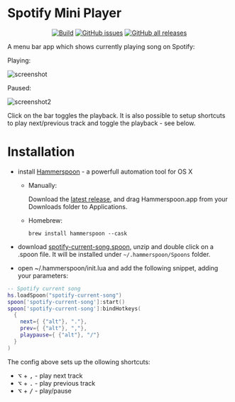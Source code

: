 # Spotify Mini Player

<p align="center">
  <a href="https://github.com/fork-my-spoons/spotify-now-playing.spoon/actions">
    <img alt="Build" src="https://github.com/fork-my-spoons/spotify-now-playing.spoon/workflows/release/badge.svg"/></a>
  <a href="https://github.com/fork-my-spoons/spotify-now-playing.spoon/issues">
    <img alt="GitHub issues" src="https://img.shields.io/github/issues/fork-my-spoons/spotify-now-playing.spoon"/></a>
  <a href="https://github.com/fork-my-spoons/spotify-now-playing.spoon/releases">
    <img alt="GitHub all releases" src="https://img.shields.io/github/downloads/fork-my-spoons/spotify-now-playing.spoon/total"/></a>
</p>

A menu bar app which shows currently playing song on Spotify:

Playing: 

<img alt="screenshot" src="https://github.com/fork-my-spoons/spotify-current-song.spoon/raw/main/screenshots/screenshot.png">

Paused:

<img alt="screenshot2" src="https://github.com/fork-my-spoons/spotify-current-song.spoon/raw/main/screenshots/screenshot2.png">

Click on the bar toggles the playback. It is also possible to setup shortcuts to play next/previous track and toggle the playback - see below.

# Installation

 - install [Hammerspoon](http://www.hammerspoon.org/) - a powerfull automation tool for OS X
   - Manually:

      Download the [latest release](), and drag Hammerspoon.app from your Downloads folder to Applications.
   - Homebrew:

      ```brew install hammerspoon --cask```

 - download [spotify-current-song.spoon](https://github.com/fork-my-spoons/spotify-now-playing.spoon/releases/latest/download/spotify-now-playing.spoon.zip), unzip and double click on a .spoon file. It will be installed under `~/.hammerspoon/Spoons` folder.
 
 - open ~/.hammerspoon/init.lua and add the following snippet, adding your parameters:

```lua
-- Spotify current song
hs.loadSpoon("spotify-current-song")
spoon['spotify-current-song']:start()
spoon['spotify-current-song']:bindHotkeys(
  {
    next={ {"alt"}, "."},
    prev={ {"alt"}, ","},
    playpause={ {"alt"}, "/"}
  }
)
```

The config above sets up the ollowing shortcuts:

 - <kbd>⌥</kbd> + <kbd>,</kbd> - play next track
 - <kbd>⌥</kbd> + <kbd>.</kbd> - play previous track
 - <kbd>⌥</kbd> + <kbd>/</kbd> - play/pause

